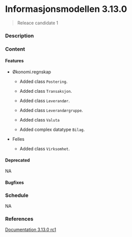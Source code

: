 # Informasjonsmodellen 3.13.0

> Releace candidate 1
>
> 

### Description

### Content

#### Features

* Økonomi.regnskap

    * Added class `Postering`.
    * Added class `Transaksjon`.
    * Added class `Leverandør`.
    * Added class `Leverandørgruppe`.
    * Added class `Valuta`

    * Added complex datatype `Bilag`.

    

* Felles
    * Added class `Virksomhet`.


#### Deprecated

NA

#### Bugfixes

### Schedule

NA

### References

[Documentation 3.13.0 rc1](https://informasjonsmodell.felleskomponent.no/docs?v=v3.13.0-rc-1)



